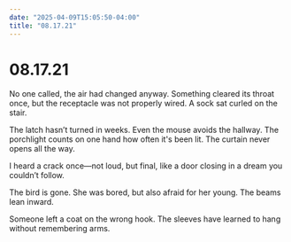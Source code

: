 ```yaml
---
date: "2025-04-09T15:05:50-04:00"
title: "08.17.21"
---
```


# 08.17.21

No one called, the air had changed anyway. Something cleared its throat once, but the receptacle was not properly wired. A sock sat curled on the stair. 

The latch hasn’t turned in weeks. Even the mouse avoids the hallway. The porchlight counts on one hand how often it's been lit. The curtain never opens all the way. 

I heard a crack once—not loud, but final, like a door closing in a dream you couldn’t follow.

The bird is gone. She was bored, but also afraid for her young. The beams lean inward.

Someone left a coat on the wrong hook. The sleeves have learned to hang without remembering arms.